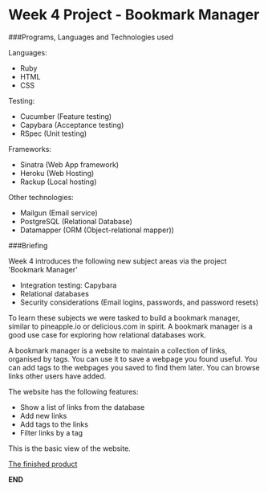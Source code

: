 Week 4 Project - Bookmark Manager
=================
   
###Programs, Languages and Technologies used
    
Languages:
+ Ruby
+ HTML
+ CSS
   
Testing:
+ Cucumber (Feature testing)
+ Capybara (Acceptance testing)
+ RSpec    (Unit testing)
   
Frameworks:
+ Sinatra (Web App framework) 
+ Heroku  (Web Hosting)
+ Rackup  (Local hosting) 
   
Other technologies:
+ Mailgun     (Email service)
+ PostgreSQL  (Relational Database)
+ Datamapper  (ORM (Object-relational mapper))
    
###Briefing
   
Week 4 introduces the following new subject areas via the project 'Bookmark Manager'

+ Integration testing: Capybara
+ Relational databases
+ Security considerations (Email logins, passwords, and password resets) 
   
To learn these subjects we were tasked to build a bookmark manager, similar to pineapple.io or delicious.com in spirit. A bookmark manager is a good use case for exploring how relational databases work.

A bookmark manager is a website to maintain a collection of links, organised by tags. You can use it to save a webpage you found useful. You can add tags to the webpages you saved to find them later. You can browse links other users have added.

The website has the following features:

+ Show a list of links from the database
+ Add new links
+ Add tags to the links
+ Filter links by a tag
    
This is the basic view of the website.
      
[The finished product]()
     
**END**


